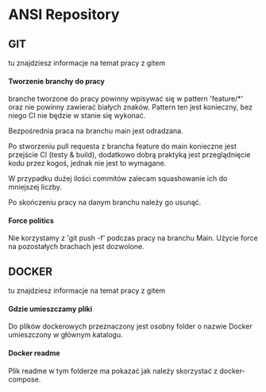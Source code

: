 # ANSI Repository

## GIT

tu znajdziesz informacje na temat pracy z gitem 

#### Tworzenie branchy do pracy
branche tworzone do pracy powinny wpisywać się w pattern 'feature/*' oraz nie powinny zawierać białych znaków.
Pattern ten jest konieczny, bez niego CI nie będzie w stanie się wykonać.

Bezpośrednia praca na branchu main jest odradzana.

Po stworzeniu pull requesta z brancha feature do main konieczne jest przejście CI (testy & build), dodatkowo dobrą praktyką jest przeglądnięcie kodu przez kogoś, jednak nie jest to wymagane. 

W przypadku dużej ilości commitów zalecam squashowanie ich do mniejszej liczby.

Po skończeniu pracy na danym branchu należy go usunąć.

#### Force politics 
Nie korzystamy z 'git push -f' podczas pracy na branchu Main. Użycie force na pozostałych brachach jest dozwolone.


## DOCKER
tu znajdziesz informacje na temat pracy z gitem 

#### Gdzie umieszczamy pliki 
Do plików dockerowych przeznaczony jest osobny folder o nazwie Docker umieszczony w głównym katalogu.

#### Docker readme
Plik readme w tym folderze ma pokazać jak należy skorzystać z docker-compose.
